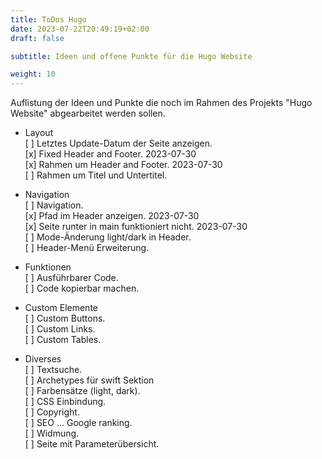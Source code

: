 ```yaml
---
title: ToDos Hugo
date: 2023-07-22T20:49:19+02:00
draft: false

subtitle: Ideen und offene Punkte für die Hugo Website

weight: 10
---
```


Auflistung der Ideen und Punkte die noch im Rahmen des Projekts "Hugo Website" abgearbeitet werden sollen.

* Layout <br>
[ ] Letztes Update-Datum der Seite anzeigen. <br>
[x] Fixed Header and Footer. <span class="csAnnotation">2023-07-30 </span> <br>
[x] Rahmen um Header and Footer. <span class="csAnnotation">2023-07-30 </span> <br>
[ ] Rahmen um Titel und Untertitel. <br>

* Navigation <br>
[ ] Navigation. <br >
[x] Pfad im Header anzeigen. <span class="csAnnotation">2023-07-30 </span> <br>
[x] Seite runter in main funktioniert nicht. <span class="csAnnotation">2023-07-30 </span> <br>
[ ] Mode-Änderung light/dark in Header. <br>
[ ] Header-Menü Erweiterung. <br>


* Funktionen <br>
[ ] Ausführbarer Code. <br>
[ ] Code kopierbar machen. <br>

* Custom Elemente <br>
[ ] Custom Buttons. <br>
[ ] Custom Links. <br>
[ ] Custom Tables. <br>

* Diverses <br>
[ ] Textsuche. <br>
[ ] Archetypes für swift Sektion<br>
[ ] Farbensätze (light, dark). <br>
[ ] CSS Einbindung. <br>
[ ] Copyright. <br>
[ ] SEO ... Google ranking. <br>
[ ] Widmung. <br>
[ ] Seite mit Parameterübersicht. <br>


<!--
TEMPLATE
* TITLE <br>
[ ] TASK. <br>
&nbsp;&nbsp;&nbsp; COMMENT on task<br>
&nbsp;&nbsp;&nbsp; [ ] SUBTASK <br>
&nbsp;&nbsp;&nbsp;&nbsp;&nbsp;&nbsp;&nbsp; COMMENT on subtask<br>
-->


